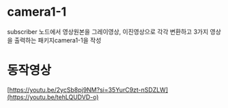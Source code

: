 # camera1-1
subscriber 노드에서 영상원본을 그레이영상, 이진영상으로 각각 변환하고 3가지 영상을 출력하는 패키지camera1-1을 작성


# 동작영상
[https://youtu.be/2ycSb8pj9NM?si=35YurC9zt-nSDZLW](https://youtu.be/tehLQUDVD-o)
